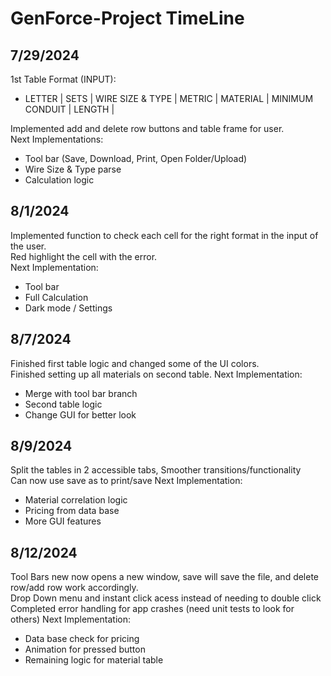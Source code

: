 # GenForce-Project TimeLine

## 7/29/2024
1st Table Format (INPUT):
* LETTER | SETS | WIRE SIZE & TYPE | METRIC | MATERIAL | MINIMUM CONDUIT | LENGTH |

Implemented add and delete row buttons and table frame for user. <br/> 
Next Implementations:
* Tool bar (Save, Download, Print, Open Folder/Upload)
* Wire Size & Type parse
* Calculation logic

## 8/1/2024
Implemented function to check each cell for the right format in the input of the user. <br/> 
Red highlight the cell with the error. <br/> 
Next Implementation:
* Tool bar
* Full Calculation
* Dark mode / Settings

## 8/7/2024
Finished first table logic and changed some of the UI colors.<br/>
Finished setting up all materials on second table.
Next Implementation:
* Merge with tool bar branch
* Second table logic
* Change GUI for better look

## 8/9/2024
Split the tables in 2 accessible tabs, Smoother transitions/functionality<br/>
Can now use save as to print/save
Next Implementation:
* Material correlation logic
* Pricing from data base
* More GUI features
  
## 8/12/2024
Tool Bars new now opens a new window, save will save the file, and delete row/add row work accordingly.<br/>
Drop Down menu and instant click acess instead of needing to double click<br/>
Completed error handling for app crashes (need unit tests to look for others)
Next Implementation:
* Data base check for pricing
* Animation for pressed button
* Remaining logic for material table
